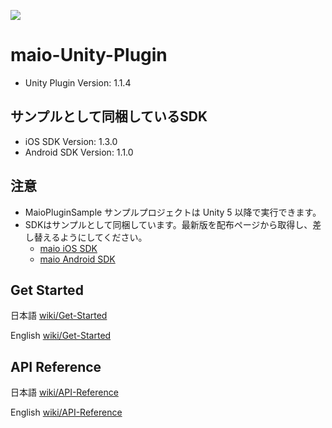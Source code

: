 ![](https://github.com/imobile-maio/maio-iOS-SDK/blob/wiki/doc/images/logo.png)

# maio-Unity-Plugin

* Unity Plugin Version: 1.1.4

## サンプルとして同梱しているSDK

* iOS SDK Version: 1.3.0
* Android SDK Version: 1.1.0

## 注意
- MaioPluginSample サンプルプロジェクトは Unity 5 以降で実行できます。
- SDKはサンプルとして同梱しています。最新版を配布ページから取得し、差し替えるようにしてください。
    - [maio iOS SDK](https://github.com/imobile-maio/maio-iOS-SDK/releases)
    - [maio Android SDK](https://github.com/imobile-maio/maio-Android-SDK/releases)

## Get Started
日本語 [wiki/Get-Started](https://github.com/imobile-maio/maio-Unity-Plugin/wiki/Get-Started)

English [wiki/Get-Started](https://github.com/imobile-maio/maio-Unity-Plugin/wiki/Get-Started-(EN))

## API Reference
日本語 [wiki/API-Reference](https://github.com/imobile-maio/maio-Unity-Plugin/wiki/API-Reference)

English [wiki/API-Reference](https://github.com/imobile-maio/maio-Unity-Plugin/wiki/API-Reference-(EN))
